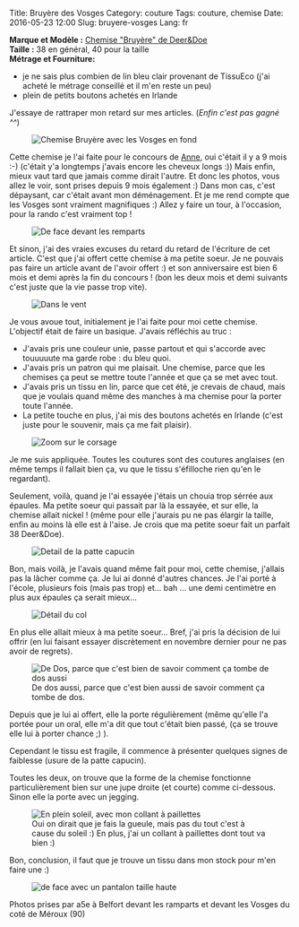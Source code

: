 Title: Bruyère des Vosges
Category: couture
Tags: couture, chemise
Date: 2016-05-23 12:00
Slug: bruyere-vosges
Lang: fr

**Marque et Modèle :** [Chemise "Bruyère" de Deer&Doe](http://shop.deer-and-doe.fr/fr/patrons-de-couture/21-patron-chemise-bruyere.html)<br>
**Taille :** 38 en général, 40 pour la taille <br>
**Métrage et Fourniture:** <br>
- je ne sais plus combien de lin bleu clair provenant de TissuEco (j'ai acheté le métrage conseillé et il m'en reste un peu)<br>
- plein de petits boutons achetés en Irlande<br>


J'essaye de rattraper mon retard sur mes articles. (*Enfin c'est pas gagné ^^*)

<figure>
	<img src="/images/Bruyere_VosgesVent.JPG" alt="Chemise Bruyère avec les Vosges en fond">
</figure>

Cette chemise je l'ai faite pour le concours de [Anne](unchasunchas.com), oui c'était il y a 9 mois :-) (c'était y'a longtemps j'avais encore les cheveux longs :)) Mais enfin, mieux vaut tard que jamais comme dirait l'autre. Et donc les photos, vous allez le voir, sont prises depuis 9 mois également :)
Dans mon cas, c'est dépaysant, car c'était avant mon déménagement. Et je me rend compte que les Vosges sont vraiment magnifiques :) Allez y faire un tour, à l'occasion, pour la rando c'est vraiment top !

<figure>
	<img src="/images/Bruyere_Rampart1.JPG" alt="De face devant les remparts">
</figure>

Et sinon, j'ai des vraies excuses du retard du retard de l'écriture de cet article. 
C'est que j'ai offert cette chemise à ma petite soeur. Je ne pouvais pas faire un article avant de l'avoir offert :) et son anniversaire est bien 6 mois et demi après la fin du concours ! (bon les deux mois et demi suivants c'est juste que la vie passe trop vite). 

<figure>
	<img src="/images/Bruyere_VosgesVent2.JPG" alt="Dans le vent">
</figure>

Je vous avoue tout, initialement je l'ai faite pour moi cette chemise.
L'objectif était de faire un basique. J'avais réfléchis au truc :

- J'avais pris une couleur unie, passe partout et qui s'accorde avec touuuuute ma garde robe : du bleu quoi.
- J'avais pris un patron qui me plaisait. Une chemise, parce que les chemises ça peut se mettre toute l'année et que ça se met avec tout.
- J'avais pris un tissu en lin, parce que cet été, je crevais de chaud, mais que je voulais quand même des manches à ma chemise pour la porter toute l'année.
- La petite touche en plus, j'ai mis des boutons achetés en Irlande (c'est juste pour le souvenir, mais ça me fait plaisir).

<figure>
	<img src="/images/Bruyere_RampartZoom.JPG" alt="Zoom sur le corsage">
</figure>

Je me suis appliquée. Toutes les coutures sont des coutures anglaises (en même temps il fallait bien ça, vu que le tissu s'éfilloche rien qu'en le regardant). 

Seulement, voilà, quand je l'ai essayée j'étais un chouia trop sérrée aux épaules. 
Ma petite soeur qui passait par là la essayée, et sur elle, la chemise allait nickel ! (même pour elle j'aurais pu ne pas élargir la taille, enfin au moins là elle est à l'aise. Je crois que ma petite soeur fait un parfait 38 Deer&Doe). 

<figure>
	<img src="/images/Bruyere_VosgesDetail.JPG" alt="Detail de la patte capucin">
</figure>

Bon, mais voilà, je l'avais quand même fait pour moi, cette chemise, j'allais pas la lâcher comme ça. Je lui ai donné d'autres chances. Je l'ai porté à l'école, plusieurs fois (mais pas trop) et... bah ... une demi centimètre en plus aux épaules ça serait mieux... 

<figure>
	<img src="/images/Bruyere_VosgesCol.JPG" alt="Détail du col">
</figure>

En plus elle allait mieux à ma petite soeur...
Bref, j'ai pris la décision de lui offrir (en lui faisant essayer discrètement en novembre dernier pour ne pas avoir de regrets). 

<figure>
	<img src="/images/Bruyere_RampartDos.JPG" alt="De Dos, parce que c'est bien de savoir comment ça tombe de dos aussi">
	<figcaption>De dos aussi, parce que c'est bien aussi de savoir comment ça tombe de dos.</figcaption>
</figure>

Depuis que je lui ai offert, elle la porte régulièrement (même qu'elle l'a portée pour un oral, elle m'a dit que tout c'était bien passé, (ça se trouve elle lui à porter chance ;) ). 

Cependant le tissu est fragile, il commence à présenter quelques signes de faiblesse (usure de la patte capucin).

Toutes les deux, on trouve que la forme de la chemise fonctionne particulièrement bien sur une jupe droite (et courte) comme ci-dessous. Sinon elle la porte avec un jegging.

<figure>
	<img src="/images/Bruyere_RampartSoleil.JPG" alt="En plein soleil, avec mon collant à paillettes">
	<figcaption>Oui on dirait que je fais la gueule, mais pas du tout c'est à cause du soleil :) En plus, j'ai un collant à paillettes dont tout va bien :)</figcaption>
</figure>

Bon, conclusion, il faut que je trouve un tissu dans mon stock pour m'en faire une :)

<figure>
	<img src="/images/Bruyere_VosgesFace.JPG" alt="de face avec un pantalon taille haute ">
</figure>

Photos prises par a5e à Belfort devant les ramparts et devant les Vosges du coté de Méroux (90)

